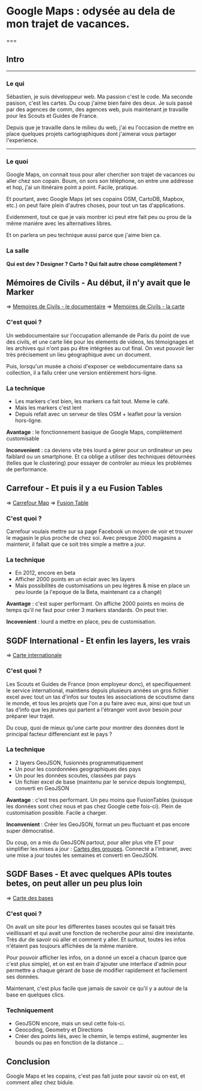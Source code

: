 # Google Maps : odysée au dela de mon trajet de vacances.

===

## Intro 

---

### Le qui

Sébastien, je suis développeur web. Ma passion c'est le code. Ma seconde pasison, c'est les cartes. Du coup j'aime bien faire des deux. Je suis passé par des agences de comm, des agences web, puis maintenant je travaille pour les Scouts et Guides de France.

Depuis que je travaille dans le milieu du web, j'ai eu l'occasion de mettre en place quelques projets cartographiques dont j'aimerai vous partager l'experience.

---

### Le quoi

Google Maps, on connait tous pour aller chercher son trajet de vacances ou aller chez son copain. Boum, on sors son téléphone, on entre une addresse et hop, j'ai un itinéraire point a point. Facile, pratique.

Et pourtant, avec Google Maps (et ses copains OSM, CartoDB, Mapbox, etc.) on peut faire plein d'autres choses, pour tout un tas d'applications. 

Evidemment, tout ce que je vais montrer ici peut etre fait peu ou prou de la même manière avec les alternatives libres.

Et on parlera un peu technique aussi parce que j'aime bien ça.

### La salle

**Qui est dev ? Designer ? Carto ? Qui fait autre chose complètement ?**



## Mémoires de Civils - Au début, il n'y avait que le Marker

=> [Memoires de Civils - le documentaire](http://memoiresdecivils.com/)
=> [Memoires de Civils - la carte](http://carte.memoiresdecivils.com/)

### C'est quoi ?

Un webdocumentaire sur l'occupation allemande de Paris du point de vue des civils, et une carte liée pour les elements de videos, les témoignages et les archives qui n'ont pas pu être intégrées au cut final. On veut pouvoir lier très précisement un lieu géographique avec un document. 

Puis, lorsqu'un musée a choisi d'exposer ce webdocumentaire dans sa collection, il a fallu créer une version entièrement hors-ligne.

### La technique

- Les markers c'est bien, les markers ca fait tout. Meme le café.
- Mais les markers c'est lent
- Depuis refait avec un serveur de tiles OSM + leaflet pour la version hors-ligne.

**Avantage** : le fonctionnement basique de Google Maps, complètement customisable

**Inconvenient** : ca deviens vite très lourd a gérer pour un ordinateur un peu faiblard ou un smartphone. Et ca oblige a utiliser des techniques détournées (telles que le clustering) pour essayer de controler au mieux les problèmes de performance.


## Carrefour - Et puis il y a eu Fusion Tables

=> [Carrefour Map](https://www.facebook.com/carrefour/app/323982594356304/)
=> [Fusion Table](https://docs.google.com/spreadsheets/d/1NyOuCXRVUPpiMOWN_d9YrS-BrZsBt9e1-kiDr-z9Xb0/edit)

### C'est quoi ?

Carrefour voulais mettre sur sa page Facebook un moyen de voir et trouver le magasin le plus proche de chez soi. Avec presque 2000 magasins a maintenir, il fallait que ce soit très simple a mettre a jour.

### La technique

- En 2012, encore en beta
- Afficher 2000 points en un eclair avec les layers
- Mais possibilités de customisations un peu légères & mise en place un peu lourde (a l'epoque de la Beta, maintenant ca a changé)

**Avantage** : c'est super performant. On affiche 2000 points en moins de temps qu'il ne faut pour créer 3 markers standards. On peut trier. 

**Incovenient** : lourd a mettre en place, peu de customisation.


## SGDF International - Et enfin les layers, les vrais

=> [Carte internationale](https://www.sgdf.fr/vos-ressources/carte-internationale)

### C'est quoi ?

Les Scouts et Guides de France (mon employeur donc), et specifiquement le service international, maintiens depuis plusieurs années un gros fichier excel avec tout un tas d'infos sur toutes les associations de scoutisme dans le monde, et tous les projets que l'on a pu faire avec eux, ainsi que tout un tas d'info que les jeunes qui partent a l'étranger vont avoir besoin pour préparer leur trajet.

Du coup, quoi de mieux qu'une carte pour montrer des données dont le principal facteur differenciant est le pays ? 

### La technique

- 2 layers GeoJSON, fusionnés programmatiquement
- Un pour les coordonnées geographiques des pays
- Un pour les données scoutes, classées par pays
- Un fichier excel de base (maintenu par le service depuis longtemps), converti en GeoJSON

**Avantage** : c'est tres performant. Un peu moins que FusionTables (puisque les données sont chez nous et pas chez Google cette fois-ci). Plein de customisation possible. Facile a charger.

**Inconvenient** : Créer les GeoJSON, format un peu fluctuant et pas encore super démocratisé.


Du coup, on a mis du GeoJSON partout, pour aller plus vite ET pour simplifier les mises a jour : [Cartes des groupes](https://www.sgdf.fr/). Connecté a l'intranet, avec une mise a jour toutes les semaines et converti en GeoJSON.

## SGDF Bases - Et avec quelques APIs toutes betes, on peut aller un peu plus loin

=> [Carte des bases](https://bases.sgdf.fr)

### C'est quoi ?

On avait un site pour les differentes bases scoutes qui se faisait très vieillissant et qui avait une fonction de recherche pour ainsi dire inexistante. Très dur de savoir où aller et comment y aller. Et surtout, toutes les infos n'étaient pas toujours affichées de la même manière. 

Pour pouvoir afficher les infos, on a donné un excel a chacun (parce que c'est plus simple), et on est en train d'ajouter une interface d'admin pour permettre a chaque gérant de base de modifier rapidement et facilement ses données. 

Maintenant, c'est plus facile que jamais de savoir ce qu'il y a autour de la base en quelques clics.

### Techniquement

- GeoJSON encore, mais un seul cette fois-ci.
- Geocoding, Geometry et Directions
- Créer des points liés, avec le chemin, le temps estimé, augmenter les bounds ou pas en fonction de la distance ...

## Conclusion

Google Maps et les copains, c'est pas fait juste pour savoir où on est, et comment allez chez bidule. 
